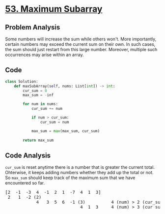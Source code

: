 # [53. Maximum Subarray](https://leetcode.com/problems/maximum-subarray/description/)

## Problem Analysis
Some numbers will increase the sum while others won't. More importantly, certain numbers may exceed the current sum on their own. In such cases, the sum should just restart from this large number. Moreover, multiple such occurrences may arise within an array.

## Code

```python
class Solution:
    def maxSubArray(self, nums: List[int]) -> int:
        cur_sum = 0
        max_sum = -inf

        for num in nums:
            cur_sum += num

            if num > cur_sum:
                cur_sum = num

            max_sum = max(max_sum, cur_sum)
        
        return max_sum
```

## Code Analysis
`cur_sum` is reset anytime there is a number that is greater the current total. Ohterwise, it keeps adding numbers whether they add up the total or not.
So `max_sum` should keep track of the maximum sum that we have encountered so far.

<pre>
[2  -1  -3  4  -1  2  1  -7  4  1  3]
 2   1  -2 (2)
            4   3  5  6  -1 (3)          4 (num) > 2 (cur_sum)
                             4  1  3     4 (num) > 3 (cur_sum)
</pre>
